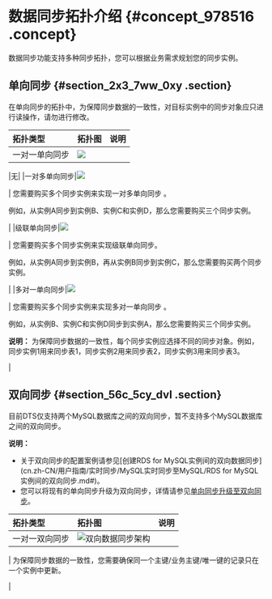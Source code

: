 # 数据同步拓扑介绍 {#concept_978516 .concept}

数据同步功能支持多种同步拓扑，您可以根据业务需求规划您的同步实例。

## 单向同步 {#section_2x3_7ww_0xy .section}

在单向同步的拓扑中，为保障同步数据的一致性，对目标实例中的同步对象应只进行读操作，请勿进行修改。

|拓扑类型|拓扑图|说明|
|:---|:--|:-|
|一对一单向同步|![](http://static-aliyun-doc.oss-cn-hangzhou.aliyuncs.com/assets/img/790489/156387039751087_zh-CN.png)

|无|
|一对多单向同步|![](http://static-aliyun-doc.oss-cn-hangzhou.aliyuncs.com/assets/img/790489/156387039751088_zh-CN.png)

| 您需要购买多个同步实例来实现一对多单向同步 。

 例如，从实例A同步到实例B、实例C和实例D，那么您需要购买三个同步实例。

 |
|级联单向同步|![](http://static-aliyun-doc.oss-cn-hangzhou.aliyuncs.com/assets/img/790489/156387039751089_zh-CN.png)

| 您需要购买多个同步实例来实现级联单向同步。

 例如，从实例A同步到实例B，再从实例B同步到实例C，那么您需要购买两个同步实例。

 |
|多对一单向同步|![](http://static-aliyun-doc.oss-cn-hangzhou.aliyuncs.com/assets/img/790489/156387039751090_zh-CN.png)

| 您需要购买多个同步实例来实现多对一单向同步 。

 例如，从实例B、实例C和实例D同步到实例A，那么您需要购买三个同步实例。

 **说明：** 为保障同步数据的一致性，每个同步实例应选择不同的同步对象。例如，同步实例1用来同步表1，同步实例2用来同步表2，同步实例3用来同步表3。

 |

## 双向同步 {#section_56c_5cy_dvl .section}

目前DTS仅支持两个MySQL数据库之间的双向同步，暂不支持多个MySQL数据库之间的双向同步。

**说明：** 

-   关于双向同步的配置案例请参见[创建RDS for MySQL实例间的双向数据同步](cn.zh-CN/用户指南/实时同步/MySQL实时同步至MySQL/RDS for MySQL实例间的双向同步.md#)。
-   您可以将现有的单向同步升级为双向同步，详情请参见[单向同步升级至双向同步](cn.zh-CN/用户指南/实例管理/单向同步升级至双向同步.md#)。

|拓扑类型|拓扑图|说明|
|:---|:--|:-|
|一对一双向同步|![双向数据同步架构](http://static-aliyun-doc.oss-cn-hangzhou.aliyuncs.com/assets/img/17125/156387039841047_zh-CN.png)

| 为保障同步数据的一致性，您需要确保同一个主键/业务主键/唯一键的记录只在一个实例中更新。

 |


